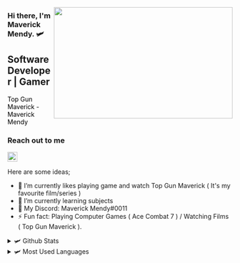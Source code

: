 <img src="https://media.giphy.com/media/24XQFuFr11KDGtNDT7/giphy.gif"
align="right" width="400" height="250">

### Hi there, I'm Maverick Mendy. 🛩️

## Software Developer | Gamer

<font color="black"> Top Gun Maverick - Maverick Mendy </font>

### Reach out to me


[<img width="22" src="https://unpkg.com/simple-icons@v8/icons/discord.svg" align="left " />][discord]

[discord]: https://discord.gg/yQRUDqHu5A



Here are some ideas;

- 🔭 I’m currently likes playing game and watch Top Gun Maverick ( It's my favourite film/series ) 
- 🌱 I’m currently learning subjects
- 💬 My Discord: Maverick Mendy#0011
- ⚡ Fun fact: Playing Computer Games ( Ace Combat 7 ) / Watching Films ( Top Gun Maverick ).


<details>
  <summary> 🛩️ Github Stats </summary>
  <img src="https://github-readme-stats.vercel.app/api?username=maverickmendy&theme=tokyonight" >
</details> 

<details>
  <summary> 🛩️ Most Used Languages </summary>
  <img src="https://github-readme-stats.vercel.app/api/top-langs/?username=anuraghazra&layout=compact" >
</details> 
